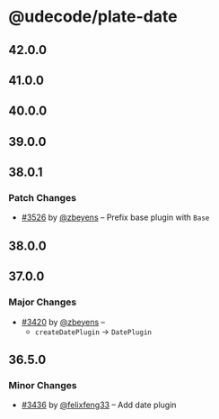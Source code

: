 # @udecode/plate-date

## 42.0.0

## 41.0.0

## 40.0.0

## 39.0.0

## 38.0.1

### Patch Changes

- [#3526](https://github.com/udecode/plate/pull/3526) by [@zbeyens](https://github.com/zbeyens) – Prefix base plugin with `Base`

## 38.0.0

## 37.0.0

### Major Changes

- [#3420](https://github.com/udecode/plate/pull/3420) by [@zbeyens](https://github.com/zbeyens) –
  - `createDatePlugin` -> `DatePlugin`

## 36.5.0

### Minor Changes

- [#3436](https://github.com/udecode/plate/pull/3436) by [@felixfeng33](https://github.com/felixfeng33) – Add date plugin
